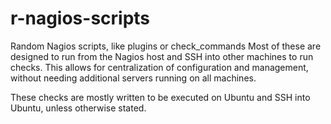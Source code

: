 # r-nagios-scripts
Random Nagios scripts, like plugins or check_commands
Most of these are designed to run from the Nagios host and SSH into other machines to run checks.
This allows for centralization of configuration and management, without needing additional servers running on all machines.

These checks are mostly written to be executed on Ubuntu and SSH into Ubuntu, unless otherwise stated.
